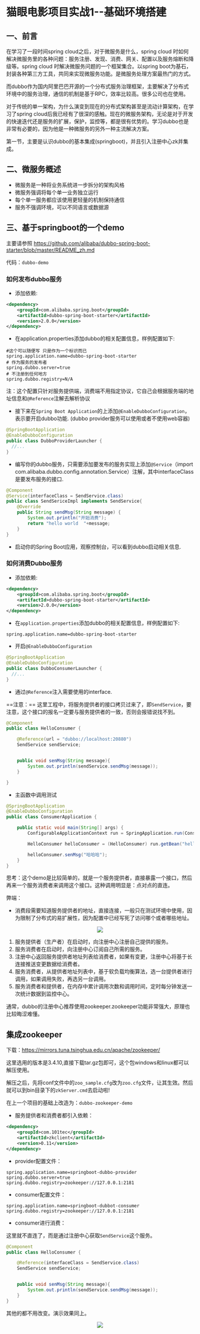 # 猫眼电影项目实战1--基础环境搭建

## 一、前言


在学习了一段时间spring cloud之后，对于微服务是什么，spring cloud 时如何解决微服务里的各种问题：服务注册、发现、消费、网关、配置以及服务熔断和降级等。spring cloud 时解决微服务问题的一个框架集合。以spring boot为基石，封装各种第三方工具，共同来实现微服务功能。是微服务处理方案最热门的方式。

而dubbo作为国内阿里巴巴开源的一个分布式服务治理框架，主要解决了分布式环境中的服务治理，通信的机制是基于RPC，效率比较高。很多公司也在使用。

对于传统的单一架构，为什么演变到现在的分布式架构甚至是流动计算架构，在学习了spring cloud后我已经有了很深的感触。现在的微服务架构，无论是对于开发的快速迭代还是服务的扩展，保护，监控等，都是很有优势的。学习dubbo也是非常有必要的，因为他是一种微服务的另外一种主流解决方案。

第一节，主要是认识dubbo的基本集成(springboot)，并且引入注册中心zk并集成。

## 二、微服务概述

- 微服务是一种将业务系统进一步拆分的架构风格
- 微服务强调将每个单一业务独立运行
- 每个单一服务都应该使用更轻量的机制保持通信
- 服务不强调环境，可以不同语言或数据源


## 三、基于springboot的一个demo

主要请参照 https://github.com/alibaba/dubbo-spring-boot-starter/blob/master/README_zh.md

代码：`dubbo-demo`

### 如何发布dubbo服务

* 添加依赖:

```xml
<dependency>
    <groupId>com.alibaba.spring.boot</groupId>
    <artifactId>dubbo-spring-boot-starter</artifactId>
    <version>2.0.0</version>
</dependency>
```

* 在application.properties添加dubbo的相关配置信息，样例配置如下:

```properties
#这个可以随便写 只是作为一个标识而已
spring.application.name=dubbo-spring-boot-starter
# 作为服务的发布者
spring.dubbo.server=true
# 不注册到任何地方
spring.dubbo.registry=N/A
```

注：这个配置只针对服务提供端，消费端不用指定协议，它自己会根据服务端的地址信息和`@Reference`注解去解析协议

* 接下来在`Spring Boot Application`的上添加`@EnableDubboConfiguration`，表示要开启dubbo功能. (dubbo provider服务可以使用或者不使用web容器)

```java
@SpringBootApplication
@EnableDubboConfiguration
public class DubboProviderLauncher {
  //...
}
```

* 编写你的dubbo服务，只需要添加要发布的服务实现上添加`@Service`（import com.alibaba.dubbo.config.annotation.Service）注解，其中interfaceClass是要发布服务的接口.

```java
@Component
@Service(interfaceClass = SendService.class)
public class SendSericeImpl implements SendService{
    @Override
    public String sendMsg(String message) {
        System.out.println("开始消费");
        return "hello world  "+message;
    }
}
```

* 启动你的Spring Boot应用，观察控制台，可以看到dubbo启动相关信息.


### 如何消费Dubbo服务

* 添加依赖:

```xml
<dependency>
    <groupId>com.alibaba.spring.boot</groupId>
    <artifactId>dubbo-spring-boot-starter</artifactId>
    <version>2.0.0</version>
</dependency>
```

* 在`application.properties`添加dubbo的相关配置信息，样例配置如下:

```properties
spring.application.name=dubbo-spring-boot-starter
```

* 开启`@EnableDubboConfiguration`

```java
@SpringBootApplication
@EnableDubboConfiguration
public class DubboConsumerLauncher {
  //...
}
```

* 通过`@Reference`注入需要使用的interface.

==注意：== 这里工程中，将服务提供者的接口拷贝过来了，即`SendService`，要注意，这个接口的报名一定要与服务提供者的一致，否则会报错说找不到。

```java
@Component
public class HelloConsumer {

    @Reference(url = "dubbo://localhost:20880")
    SendService sendService;


    public void senMsg(String message){
        System.out.println(sendService.sendMsg(message));
    }

}
```

* 主函数中调用测试


```java
@SpringBootApplication
@EnableDubboConfiguration
public class ConsumerApplication {

    public static void main(String[] args) {
        ConfigurableApplicationContext run = SpringApplication.run(ConsumerApplication.class, args);

        HelloConsumer helloConsumer = (HelloConsumer) run.getBean("helloConsumer");

        helloConsumer.senMsg("哈哈哈");
    }
}
```

思考：这个demo是比较简单的，就是一个服务提供者，直接暴露一个接口，然后再来一个服务消费者来调用这个接口。这种调用明显是：点对点的直连。

弊端：

- 消费段需要知道服务提供者的地址，直接连接，一般只在测试环境中使用，因为限制了分布式的易扩展性，因为配置中已经写死了访问哪个或者哪些地址。


<div align="center">
    <img src="../../pic/maoyan/dubbo1-1.jpg" >
</div>



1. 服务提供者（生产者）在启动时，向注册中心注册自己提供的服务。
2. 服务消费者在启动时，向注册中心订阅自己所需的服务。
3. 注册中心返回服务提供者地址列表给消费者，如果有变更，注册中心将基于长连接推送变更数据给消费者。
4. 服务消费者，从提供者地址列表中，基于软负载均衡算法，选一台提供者进行调用，如果调用失败，再选另一台调用。
5. 服务消费者和提供者，在内存中累计调用次数和调用时间，定时每分钟发送一次统计数据到监控中心。

通常，dubbo的注册中心推荐使用zookeeper.zookeeper功能非常强大，原理也比较晦涩难懂。

## 集成zookeeper

下载：https://mirrors.tuna.tsinghua.edu.cn/apache/zookeeper/

这里选用的版本是3.4.10,直接下载tar.gz包即可，这个包windows和linux都可以解压使用。



解压之后，先将conf文件中的`zoo_sample.cfg`改为`zoo.cfg`文件，让其生效。然后就可以到bin目录下的`zkServer.cmd`去启动啦!

在上一个项目的基础上改造为：`dubbo-zookeeper-demo`


* 服务提供者和消费者都引入依赖：


```xml
<dependency>
    <groupId>com.101tec</groupId>
    <artifactId>zkclient</artifactId>
    <version>0.11</version>
</dependency>
```

* provider配置文件：


```properties
spring.application.name=springboot-dubbo-provider
spring.dubbo.server=true
spring.dubbo.registry=zookeeper://127.0.0.1:2181
```

* consumer配置文件：

```properties
spring.application.name=springboot-dubbot-consumer
spring.dubbo.registry=zookeeper://127.0.0.1:2181
```

* consumer进行消费：


这里就不直连了，而是通过注册中心获取`SendService`这个服务。

```java
@Component
public class HelloConsumer {

    @Reference(interfaceClass = SendService.class)
    SendService sendService;


    public void senMsg(String message){
        System.out.println(sendService.sendMsg(message));
    }
}
```

其他的都不用改变。演示效果同上。


<div align="center">
    <img src="http://bloghello.oursnail.cn/18-12-3/39890922.jpg" >
</div>
